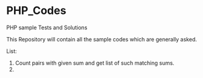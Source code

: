 # PHP_Codes
PHP sample Tests and Solutions

This Repository will contain all the sample codes which are generally asked.

List:
1. Count pairs with given sum and get list of such matching sums.
2. 
